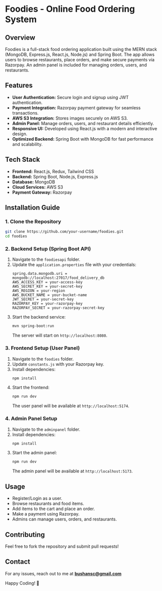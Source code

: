 # Foodies - Online Food Ordering System

## Overview
Foodies is a full-stack food ordering application built using the MERN stack (MongoDB, Express.js, React.js, Node.js) and Spring Boot. The app allows users to browse restaurants, place orders, and make secure payments via Razorpay. An admin panel is included for managing orders, users, and restaurants.

## Features
- **User Authentication:** Secure login and signup using JWT authentication.
- **Payment Integration:** Razorpay payment gateway for seamless transactions.
- **AWS S3 Integration:** Stores images securely on AWS S3.
- **Admin Panel:** Manage orders, users, and restaurant details efficiently.
- **Responsive UI:** Developed using React.js with a modern and interactive design.
- **Optimized Backend:** Spring Boot with MongoDB for fast performance and scalability.

## Tech Stack
- **Frontend:** React.js, Redux, Tailwind CSS
- **Backend:** Spring Boot, Node.js, Express.js
- **Database:** MongoDB
- **Cloud Services:** AWS S3
- **Payment Gateway:** Razorpay

## Installation Guide
### 1. Clone the Repository
```sh
git clone https://github.com/your-username/foodies.git
cd foodies
```

### 2. Backend Setup (Spring Boot API)
1. Navigate to the `foodiesapi` folder.
2. Update the `application.properties` file with your credentials:
   ```properties
   spring.data.mongodb.uri = mongodb://localhost:27017/food_delivery_db
   AWS_ACCESS_KEY = your-access-key
   AWS_SECRET_KEY = your-secret-key
   AWS_REGION = your-region
   AWS_BUCKET_NAME = your-bucket-name
   JWT_SECRET = your-secret-key
   RAZORPAY_KEY = your-razorpay-key
   RAZORPAY_SECRET = your-razorpay-secret-key
   ```
3. Start the backend service:
   ```sh
   mvn spring-boot:run
   ```
   The server will start on `http://localhost:8080`.

### 3. Frontend Setup (User Panel)
1. Navigate to the `foodies` folder.
2. Update `constants.js` with your Razorpay key.
3. Install dependencies:
   ```sh
   npm install
   ```
4. Start the frontend:
   ```sh
   npm run dev
   ```
   The user panel will be available at `http://localhost:5174`.

### 4. Admin Panel Setup
1. Navigate to the `adminpanel` folder.
2. Install dependencies:
   ```sh
   npm install
   ```
3. Start the admin panel:
   ```sh
   npm run dev
   ```
   The admin panel will be available at `http://localhost:5173`.

## Usage
- Register/Login as a user.
- Browse restaurants and food items.
- Add items to the cart and place an order.
- Make a payment using Razorpay.
- Admins can manage users, orders, and restaurants.

## Contributing
Feel free to fork the repository and submit pull requests!

## Contact
For any issues, reach out to me at **bushansc@gmail.com**

Happy Coding! 🚀
